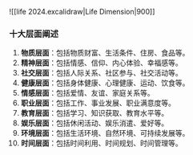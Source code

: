 
![[life 2024.excalidraw|Life Dimension|900]]
### 十大层面阐述

1. **物质层面**：包括物质财富、生活条件、住房、食品等。
2. **精神层面**：包括情感、信仰、内心体验、幸福感等。
3. **社交层面**：包括人际关系、社区参与、社交活动等。
4. **健康层面**：包括身体健康、心理健康、运动、饮食等。
5. **情感层面**：包括爱情、友谊、家庭关系等。
6. **职业层面**：包括工作、事业发展、职业满意度等。
7. **教育层面**：包括学习、知识获取、教育水平等。
8. **娱乐层面**：包括休闲活动、娱乐消遣、爱好等。
9. **环境层面**：包括生活环境、自然环境、可持续发展等。
10. **时间层面**：包括时间利用、时间规划、时间管理等。
